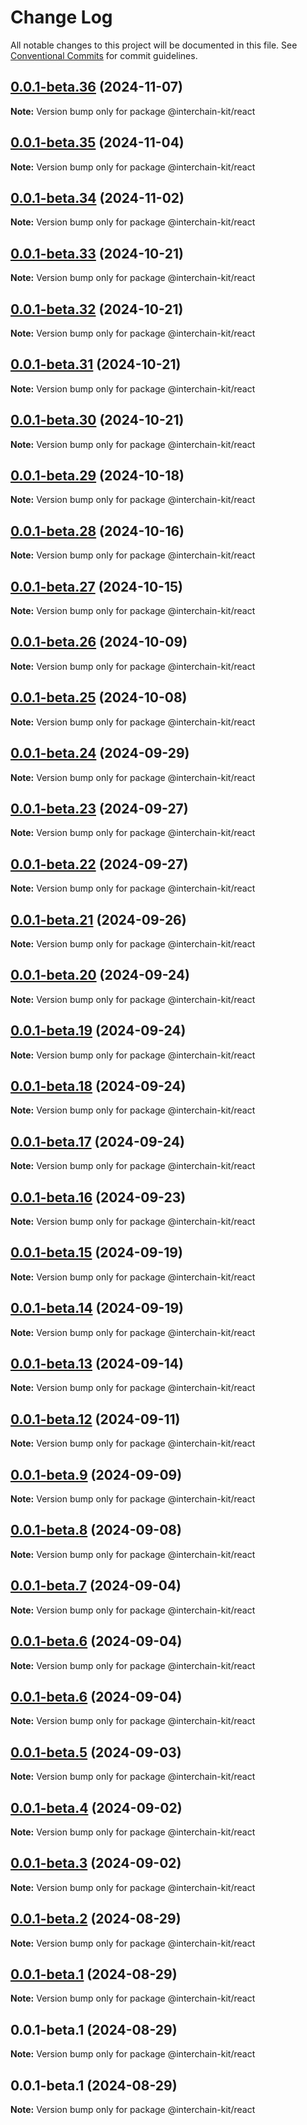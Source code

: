 # Change Log

All notable changes to this project will be documented in this file.
See [Conventional Commits](https://conventionalcommits.org) for commit guidelines.

## [0.0.1-beta.36](https://github.com/interchain-kit/react/compare/@interchain-kit/react@0.0.1-beta.35...@interchain-kit/react@0.0.1-beta.36) (2024-11-07)

**Note:** Version bump only for package @interchain-kit/react

## [0.0.1-beta.35](https://github.com/interchain-kit/react/compare/@interchain-kit/react@0.0.1-beta.34...@interchain-kit/react@0.0.1-beta.35) (2024-11-04)

**Note:** Version bump only for package @interchain-kit/react

## [0.0.1-beta.34](https://github.com/interchain-kit/react/compare/@interchain-kit/react@0.0.1-beta.33...@interchain-kit/react@0.0.1-beta.34) (2024-11-02)

**Note:** Version bump only for package @interchain-kit/react

## [0.0.1-beta.33](https://github.com/interchain-kit/react/compare/@interchain-kit/react@0.0.1-beta.32...@interchain-kit/react@0.0.1-beta.33) (2024-10-21)

**Note:** Version bump only for package @interchain-kit/react

## [0.0.1-beta.32](https://github.com/interchain-kit/react/compare/@interchain-kit/react@0.0.1-beta.31...@interchain-kit/react@0.0.1-beta.32) (2024-10-21)

**Note:** Version bump only for package @interchain-kit/react

## [0.0.1-beta.31](https://github.com/interchain-kit/react/compare/@interchain-kit/react@0.0.1-beta.30...@interchain-kit/react@0.0.1-beta.31) (2024-10-21)

**Note:** Version bump only for package @interchain-kit/react

## [0.0.1-beta.30](https://github.com/interchain-kit/react/compare/@interchain-kit/react@0.0.1-beta.29...@interchain-kit/react@0.0.1-beta.30) (2024-10-21)

**Note:** Version bump only for package @interchain-kit/react

## [0.0.1-beta.29](https://github.com/interchain-kit/react/compare/@interchain-kit/react@0.0.1-beta.28...@interchain-kit/react@0.0.1-beta.29) (2024-10-18)

**Note:** Version bump only for package @interchain-kit/react

## [0.0.1-beta.28](https://github.com/interchain-kit/react/compare/@interchain-kit/react@0.0.1-beta.27...@interchain-kit/react@0.0.1-beta.28) (2024-10-16)

**Note:** Version bump only for package @interchain-kit/react

## [0.0.1-beta.27](https://github.com/interchain-kit/react/compare/@interchain-kit/react@0.0.1-beta.26...@interchain-kit/react@0.0.1-beta.27) (2024-10-15)

**Note:** Version bump only for package @interchain-kit/react

## [0.0.1-beta.26](https://github.com/interchain-kit/react/compare/@interchain-kit/react@0.0.1-beta.25...@interchain-kit/react@0.0.1-beta.26) (2024-10-09)

**Note:** Version bump only for package @interchain-kit/react

## [0.0.1-beta.25](https://github.com/interchain-kit/react/compare/@interchain-kit/react@0.0.1-beta.24...@interchain-kit/react@0.0.1-beta.25) (2024-10-08)

**Note:** Version bump only for package @interchain-kit/react

## [0.0.1-beta.24](https://github.com/interchain-kit/react/compare/@interchain-kit/react@0.0.1-beta.23...@interchain-kit/react@0.0.1-beta.24) (2024-09-29)

**Note:** Version bump only for package @interchain-kit/react

## [0.0.1-beta.23](https://github.com/interchain-kit/react/compare/@interchain-kit/react@0.0.1-beta.22...@interchain-kit/react@0.0.1-beta.23) (2024-09-27)

**Note:** Version bump only for package @interchain-kit/react

## [0.0.1-beta.22](https://github.com/interchain-kit/react/compare/@interchain-kit/react@0.0.1-beta.21...@interchain-kit/react@0.0.1-beta.22) (2024-09-27)

**Note:** Version bump only for package @interchain-kit/react

## [0.0.1-beta.21](https://github.com/interchain-kit/react/compare/@interchain-kit/react@0.0.1-beta.20...@interchain-kit/react@0.0.1-beta.21) (2024-09-26)

**Note:** Version bump only for package @interchain-kit/react

## [0.0.1-beta.20](https://github.com/interchain-kit/react/compare/@interchain-kit/react@0.0.1-beta.19...@interchain-kit/react@0.0.1-beta.20) (2024-09-24)

**Note:** Version bump only for package @interchain-kit/react

## [0.0.1-beta.19](https://github.com/interchain-kit/react/compare/@interchain-kit/react@0.0.1-beta.18...@interchain-kit/react@0.0.1-beta.19) (2024-09-24)

**Note:** Version bump only for package @interchain-kit/react

## [0.0.1-beta.18](https://github.com/interchain-kit/react/compare/@interchain-kit/react@0.0.1-beta.17...@interchain-kit/react@0.0.1-beta.18) (2024-09-24)

**Note:** Version bump only for package @interchain-kit/react

## [0.0.1-beta.17](https://github.com/interchain-kit/react/compare/@interchain-kit/react@0.0.1-beta.16...@interchain-kit/react@0.0.1-beta.17) (2024-09-24)

**Note:** Version bump only for package @interchain-kit/react

## [0.0.1-beta.16](https://github.com/interchain-kit/react/compare/@interchain-kit/react@0.0.1-beta.15...@interchain-kit/react@0.0.1-beta.16) (2024-09-23)

**Note:** Version bump only for package @interchain-kit/react

## [0.0.1-beta.15](https://github.com/interchain-kit/react/compare/@interchain-kit/react@0.0.1-beta.14...@interchain-kit/react@0.0.1-beta.15) (2024-09-19)

**Note:** Version bump only for package @interchain-kit/react

## [0.0.1-beta.14](https://github.com/interchain-kit/react/compare/@interchain-kit/react@0.0.1-beta.13...@interchain-kit/react@0.0.1-beta.14) (2024-09-19)

**Note:** Version bump only for package @interchain-kit/react

## [0.0.1-beta.13](https://github.com/interchain-kit/react/compare/@interchain-kit/react@0.0.1-beta.12...@interchain-kit/react@0.0.1-beta.13) (2024-09-14)

**Note:** Version bump only for package @interchain-kit/react

## [0.0.1-beta.12](https://github.com/interchain-kit/react/compare/@interchain-kit/react@0.0.1-beta.9...@interchain-kit/react@0.0.1-beta.12) (2024-09-11)

**Note:** Version bump only for package @interchain-kit/react

## [0.0.1-beta.9](https://github.com/interchain-kit/react/compare/@interchain-kit/react@0.0.1-beta.8...@interchain-kit/react@0.0.1-beta.9) (2024-09-09)

**Note:** Version bump only for package @interchain-kit/react

## [0.0.1-beta.8](https://github.com/interchain-kit/react/compare/@interchain-kit/react@0.0.1-beta.7...@interchain-kit/react@0.0.1-beta.8) (2024-09-08)

**Note:** Version bump only for package @interchain-kit/react

## [0.0.1-beta.7](https://github.com/interchain-kit/react/compare/@interchain-kit/react@0.0.1-beta.6...@interchain-kit/react@0.0.1-beta.7) (2024-09-04)

**Note:** Version bump only for package @interchain-kit/react

## [0.0.1-beta.6](https://github.com/interchain-kit/react/compare/@interchain-kit/react@0.0.1-beta.6...@interchain-kit/react@0.0.1-beta.6) (2024-09-04)

**Note:** Version bump only for package @interchain-kit/react

## [0.0.1-beta.6](https://github.com/interchain-kit/react/compare/@interchain-kit/react@0.0.1-beta.5...@interchain-kit/react@0.0.1-beta.6) (2024-09-04)

**Note:** Version bump only for package @interchain-kit/react

## [0.0.1-beta.5](https://github.com/interchain-kit/react/compare/@interchain-kit/react@0.0.1-beta.4...@interchain-kit/react@0.0.1-beta.5) (2024-09-03)

**Note:** Version bump only for package @interchain-kit/react

## [0.0.1-beta.4](https://github.com/interchain-kit/react/compare/@interchain-kit/react@0.0.1-beta.2...@interchain-kit/react@0.0.1-beta.4) (2024-09-02)

**Note:** Version bump only for package @interchain-kit/react

## [0.0.1-beta.3](https://github.com/interchain-kit/react/compare/@interchain-kit/react@0.0.1-beta.2...@interchain-kit/react@0.0.1-beta.3) (2024-09-02)

**Note:** Version bump only for package @interchain-kit/react

## [0.0.1-beta.2](https://github.com/interchain-kit/react/compare/@interchain-kit/react@0.0.1-beta.1...@interchain-kit/react@0.0.1-beta.2) (2024-08-29)

**Note:** Version bump only for package @interchain-kit/react

## [0.0.1-beta.1](https://github.com/interchain-kit/react/compare/@interchain-kit/react@0.0.1-beta.1...@interchain-kit/react@0.0.1-beta.1) (2024-08-29)

**Note:** Version bump only for package @interchain-kit/react

## 0.0.1-beta.1 (2024-08-29)

**Note:** Version bump only for package @interchain-kit/react

## 0.0.1-beta.1 (2024-08-29)

**Note:** Version bump only for package @interchain-kit/react
